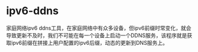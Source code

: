 # ipv6-ddns
家庭网络ipv6 ddns工具，在家庭网络中有众多设备，但ipv6前缀时常变化，就会导致更新不及时，我们不可能在每一个设备上启动一个DDNS服务，该程序就是获取ipv6前缀在拼接上用户配置的ipv6后缀，动态的更新到DNS服务上。


